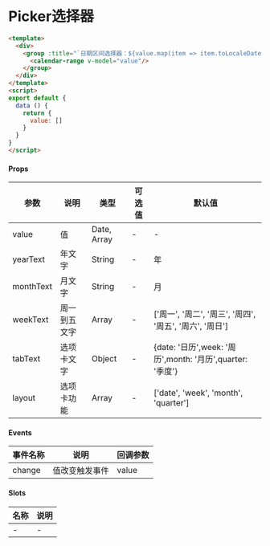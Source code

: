 # Picker选择器

```html
<template>
  <div>
    <group :title="`日期区间选择器：${value.map(item => item.toLocaleDateString ? item.toLocaleDateString(): item)}`">
      <calendar-range v-model="value"/>
    </group>
  </div>
</template>
<script>
export default {
  data () {
    return {
      value: []
    }
  }
}
</script>
```

#### Props
| 参数      | 说明    | 类型      | 可选值       | 默认值   |
|---------- |-------- |---------- |------------- |--------- |
| value     | 值   | Date, Array  |   -       |    -    |
| yearText     | 年文字   | String  |   -       |    年    |
| monthText     | 月文字   | String  |   -       |    月    |
| weekText     | 周一到五文字   | Array  |   -       |    ['周一', '周二', '周三', '周四', '周五', '周六', '周日']    |
| tabText     | 选项卡文字   | Object  |   -       |    {date: '日历',week: '周历',month: '月历',quarter: '季度'}    |
| layout     | 选项卡功能   | Array  |   -       |    ['date', 'week', 'month', 'quarter']    |

#### Events
| 事件名称 | 说明 | 回调参数 |
|---------|--------|---------|
| change | 值改变触发事件 | value |

#### Slots
| 名称 | 说明 | 
|---------|--------|
| - | - |